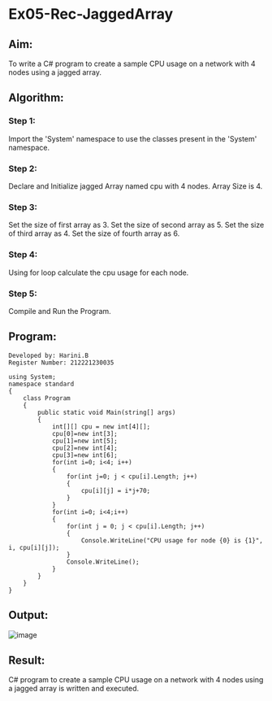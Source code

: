 # Ex05-Rec-JaggedArray

## Aim:
To write a C# program to create a sample CPU usage on a network with 4 nodes using a jagged array.

## Algorithm:
### Step 1:
Import the 'System' namespace to use the classes present in the 'System' namespace.

### Step 2:
Declare and Initialize jagged Array named cpu with 4 nodes. Array Size is 4.

### Step 3:
Set the size of first array as 3. Set the size of second array as 5. Set the size of third array as 4. Set the size of fourth array as 6.

### Step 4:
Using for loop calculate the cpu usage for each node.

### Step 5:
Compile and Run the Program.


## Program:

```
Developed by: Harini.B
Register Number: 212221230035
```

```
using System;
namespace standard
{
    class Program
    {
        public static void Main(string[] args)
        {
            int[][] cpu = new int[4][];
            cpu[0]=new int[3];
            cpu[1]=new int[5];
            cpu[2]=new int[4];
            cpu[3]=new int[6];
            for(int i=0; i<4; i++)
            {
                for(int j=0; j < cpu[i].Length; j++)
                {
                    cpu[i][j] = i*j+70;
                }
            }
            for(int i=0; i<4;i++)
            {
                for(int j = 0; j < cpu[i].Length; j++)
                {
                    Console.WriteLine("CPU usage for node {0} is {1}", i, cpu[i][j]);
                }
                Console.WriteLine();
            }
        }
    }
}
```


## Output:
![image](https://user-images.githubusercontent.com/93427253/236686486-7c3d5f99-c5ce-4795-9e1d-ecb9d7a03920.png)

## Result:
C# program to create a sample CPU usage on a network with 4 nodes using a jagged array is written and executed.
